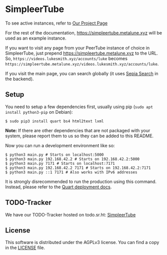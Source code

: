 # SimpleerTube

To see active instances, refer to [Our Project Page](https://simple-web.metalune.xyz/projects/simpleertube.html)

For the rest of the documentation, https://simpleertube.metalune.xyz will be used as an example instance.

If you want to visit any page from your PeerTube instance of choice in SimpleerTube, just prepend https://simpleertube.metalune.xyz to the URL.
So, `https://videos.lukesmith.xyz/accounts/luke` becomes `https://simpleertube.metalune.xyz/videos.lukesmith.xyz/accounts/luke`.

If you visit the main page, you can search globally (it uses [Sepia Search](https://sepiasearch.org) in the backend).

## Setup

You need to setup a few dependencies first, usually using pip (`sudo apt install python3-pip` on Debian):

```
$ sudo pip3 install quart bs4 html2text lxml
```

**Note:** If there are other dependencies that are not packaged with your system, please report them to us so they can be added to this README.

Now you can run a development environment like so:

```
$ python3 main.py # Starts on localhost:5000
$ python3 main.py 192.168.42.2 # Starts on 192.168.42.2:5000
$ python3 main.py 7171 # Starts on localhost:7171
$ python3 main.py 192.168.42.2 7171 # Starts on 192.168.42.2:7171
$ python3 main.py ::1 7171 # Also works with IPv6 addresses
```

It is strongly disrecommended to run the production using this command. Instead, please refer to the [Quart deployment docs](https://pgjones.gitlab.io/quart/tutorials/deployment.html).

## TODO-Tracker

We have our TODO-Tracker hosted on todo.sr.ht: [SimpleerTube](https://todo.sr.ht/~metalune/SimpleerTube)

## License

This software is distributed under the AGPLv3 license. You can find a copy in the [LICENSE](LICENSE) file.


